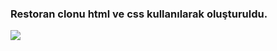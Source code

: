 <h3>Restoran clonu html ve css kullanılarak oluşturuldu.</h3>

<img src="Screen Recording 2024-01-12 at 10.18.45.81 AM.gif">
